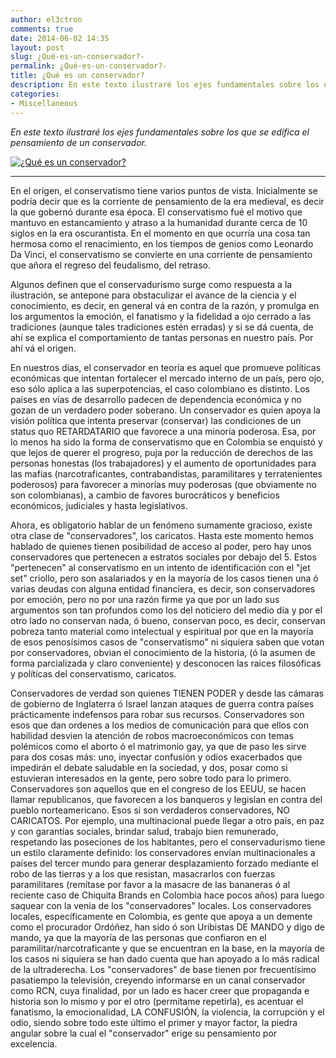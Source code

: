 ```yaml
---
author: el3ctron
comments: true
date: 2014-06-02 14:35
layout: post
slug: ¿Qué-es-un-conservador?-
permalink: ¿Qué-es-un-conservador?-
title: ¿Qué es un conservador? 
description: En este texto ilustraré los ejes fundamentales sobre los que se edifica el pensamiento de un conservador.
categories:
- Miscellaneous
---
```


*En este texto ilustraré los ejes fundamentales sobre los que se edifica el pensamiento de un conservador.*

[![¿Qué es un conservador? ](/wp-content/uploads/por_tema/60592_468701976486153_548131173_n.jpg)](//el3ctron.github.io/¿Qué-es-un-conservador?-)

<!-- more -->
---

En el origen, el conservatismo tiene varios puntos de vista. Inicialmente se podría decir que es la corriente de pensamiento de la era medieval, es decir la que gobernó durante esa época. El conservatismo fué el motivo que mantuvo en estancamiento y atraso a la humanidad durante cerca de 10 siglos en la era oscurantista. En el momento en que ocurría una cosa tan hermosa como el renacimiento, en los tiempos de genios como Leonardo Da Vinci, el conservatismo se convierte en una corriente de pensamiento que añora el regreso del feudalismo, del retraso.

Algunos definen que el conservadurismo surge como respuesta a la ilustración, se antepone para obstaculizar el avance de la ciencia y el conocimiento, es decir, en general vá en contra de la razón, y promulga en los argumentos la emoción, el fanatismo y la fidelidad a ojo cerrado a las tradiciones (aunque tales tradiciones estén erradas) y si se dá cuenta, de ahí se explica el comportamiento de tantas personas en nuestro país. Por ahí vá el origen.

En nuestros días, el conservador en teoría es aquel que promueve políticas económicas que intentan fortalecer el mercado interno de un país, pero ojo, eso sólo aplica a las superpotencias, el caso colombiano es distinto. Los paises en vías de desarrollo padecen de dependencia económica y no gozan de un verdadero poder soberano. Un conservador es quien apoya la visión política que intenta preservar (conservar) las condiciones de un status quo RETARDATARIO que favorece a una minoría poderosa. Esa, por lo menos ha sido la forma de conservatismo que en Colombia se enquistó y que lejos de querer el progreso, puja por la reducción de derechos de las personas honestas (los trabajadores) y el aumento de oportunidades para las mafias (narcotraficantes, contrabandistas, paramilitares y terratenientes poderosos) para favorecer a minorías muy poderosas (que obviamente no son colombianas), a cambio de favores burocráticos y beneficios económicos, judiciales y hasta legislativos.

Ahora, es obligatorio hablar de un fenómeno sumamente gracioso, existe otra clase de "conservadores", los caricatos. Hasta este momento hemos hablado de quienes tienen posibilidad de acceso al poder, pero hay unos conservadores que pertenecen a estratos sociales por debajo del 5. Estos "pertenecen" al conservatismo en un intento de identificación con el "jet set" criollo, pero son asalariados y en la mayoría de los casos tienen una ó varias deudas con alguna entidad financiera, es decir, son conservadores por emoción, pero no por una razón firme ya que por un lado sus argumentos son tan profundos como los del noticiero del medio día y por el otro lado no conservan nada, ó bueno, conservan poco, es decir, conservan pobreza tanto material como intelectual y espiritual por que en la mayoría de esos penosísimos casos de "conservatismo" ni siquiera saben que votan por conservadores, obvian el conocimiento de la historia, (ó la asumen de forma parcializada y claro conveniente) y desconocen las raices filosóficas y políticas del conservatismo, caricatos.

Conservadores de verdad son quienes TIENEN PODER y desde las cámaras de gobierno de Inglaterra ó Israel lanzan ataques de guerra contra países prácticamente indefensos para robar sus recursos. Conservadores son esos que dan ordenes a los medios de comunicación para que ellos con habilidad desvien la atención de robos macroeconómicos con temas polémicos como el aborto ó el matrimonio gay, ya que de paso les sirve para dos cosas más: uno, inyectar confusión y odios exacerbados que impedirán el debate saludable en la sociedad, y dos, posar como si estuvieran interesados en la gente, pero sobre todo para lo primero. Conservadores son aquellos que en el congreso de los EEUU, se hacen llamar republicanos, que favorecen a los banqueros y legislan en contra del pueblo norteamericano. Esos si son verdaderos conservadores, NO CARICATOS. Por ejemplo, una multinacional puede llegar a otro país, en paz y con garantías sociales, brindar salud, trabajo bien remunerado, respetando las poseciones de los habitantes, pero el conservadurismo tiene un estilo claramente definido: los conservadores envían multinacionales a países del tercer mundo para generar desplazamiento forzado mediante el robo de las tierras y a los que resistan, masacrarlos con fuerzas paramilitares (remítase por favor a la masacre de las bananeras ó al reciente caso de Chiquita Brands en Colombia hace pocos años) para luego saquear con la venia de los "conservadores" locales. Los conservadores locales, específicamente en Colombia, es gente que apoya a un demente como el procurador Ordóñez, han sido ó son Uribistas DE MANDO y digo de mando, ya que la mayoría de las personas que confiaron en el paramilitar/narcotraficante y que se encuentran en la base, en la mayoría de los casos ni siquiera se han dado cuenta que han apoyado a lo más radical de la ultraderecha. Los "conservadores" de base tienen por frecuentísimo pasatiempo la televisión, creyendo informarse en un canal conservador como RCN, cuya finalidad, por un lado es hacer creer que propaganda e historia son lo mismo y por el otro (permítame repetirla), es acentuar el fanatismo, la emocionalidad, LA CONFUSIÓN, la violencia, la corrupción y el odio, siendo sobre todo este último el primer y mayor factor, la piedra angular sobre la cual el "conservador" erige su pensamiento por excelencia. 

<br><br><br>
